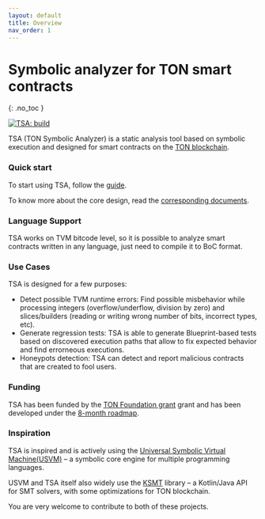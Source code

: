 ```yaml
---
layout: default
title: Overview
nav_order: 1
---
```


# Symbolic analyzer for TON smart contracts
{: .no_toc }

[![TSA: build](https://github.com/espritoxyz/tsa/actions/workflows/build-and-run-tests.yml/badge.svg)](https://github.com/espritoxyz/tsa/actions/workflows/build-and-run-tests.yml)

TSA (TON Symbolic Analyzer) is a static analysis tool based on symbolic execution and designed for smart contracts on the [TON blockchain](https://ton.org/).

### Quick start

To start using TSA, follow the [guide](modes/getting-started.md).

To know more about the core design, read the [corresponding documents](design/design.md).

### Language Support
TSA works on TVM bitcode level, so it is possible to analyze smart contracts written in any language, just need to compile it to BoC format.

### Use Cases
TSA is designed for a few purposes:

- Detect possible TVM runtime errors: Find possible misbehavior while processing integers (overflow/underflow, division by zero) and slices/builders (reading or writing wrong number of bits, incorrect types, etc).
- Generate regression tests: TSA is able to generate Blueprint-based tests based on discovered execution paths that allow to fix expected behavior and find errorneous executions.
- Honeypots detection: TSA can detect and report malicious contracts that are created to fool users.

### Funding
TSA has been funded by the [TON Foundation grant](https://github.com/ton-society/grants-and-bounties/issues/489) grant and has been developed under the [8-month roadmap](https://questbook.app/dashboard/?proposalId=667ee6b9b59d3e9ae042d6c9&chainId=10&role=builder&isRenderingProposalBody=true&grantId=65c7836df27e2e1702d2d279).

### Inspiration

TSA is inspired and is actively using the [Universal Symbolic Virtual Machine(USVM)](https://github.com/UnitTestBot/usvm) –
a symbolic core engine for multiple programming languages.

USVM and TSA itself also widely use the [KSMT](https://github.com/UnitTestBot/ksmt) library –
a Kotlin/Java API for SMT solvers, with some optimizations for TON blockchain.

You are very welcome to contribute to both of these projects.
